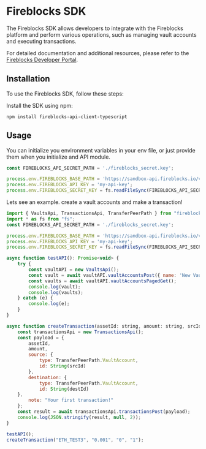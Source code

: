 # Fireblocks SDK

The Fireblocks SDK allows developers to integrate with the Fireblocks platform and perform various operations, such as managing vault accounts and executing transactions.

For detailed documentation and additional resources, please refer to the [Fireblocks Developer Portal](https://developers.fireblocks.com/).

## Installation

To use the Fireblocks SDK, follow these steps:

Install the SDK using npm:

```shell
npm install fireblocks-api-client-typescript
```

## Usage
You can initialize you environment variables in your env file, or just provide them when you initialize and API module.    
```javascript
const FIREBLOCKS_API_SECRET_PATH = './fireblocks_secret.key';

process.env.FIREBLOCKS_BASE_PATH = 'https://sandbox-api.fireblocks.io/v1';
process.env.FIREBLOCKS_API_KEY = 'my-api-key';
process.env.FIREBLOCKS_SECRET_KEY = fs.readFileSync(FIREBLOCKS_API_SECRET_PATH, "utf8").replace(/\\n/gm, "\n");
```

Lets see an example. create a vault accounts and make a transaction! 
```javascript
import { VaultsApi, TransactionsApi, TransferPeerPath } from "fireblocks-sdk";
import * as fs from "fs";
const FIREBLOCKS_API_SECRET_PATH = './fireblocks_secret.key';

process.env.FIREBLOCKS_BASE_PATH = 'https://sandbox-api.fireblocks.io/v1';
process.env.FIREBLOCKS_API_KEY = 'my-api-key';
process.env.FIREBLOCKS_SECRET_KEY = fs.readFileSync(FIREBLOCKS_API_SECRET_PATH, "utf8").replace(/\\n/gm, "\n");

async function testAPI(): Promise<void> {
    try {
        const vaultAPI = new VaultsApi();
        const vault = await vaultAPI.vaultAccountsPost({ name: 'New Vault Account', hiddenOnUI: false, autoFuel: false });
        const vaults = await vaultAPI.vaultAccountsPagedGet();
        console.log(vault);
        console.log(vaults);
    } catch (e) {
        console.log(e);
    }
}

async function createTransaction(assetId: string, amount: string, srcId: string, destId: string): Promise<void> {
    const transactionsApi = new TransactionsApi();
    const payload = {
        assetId,
        amount,
        source: {
            type: TransferPeerPath.VaultAccount,
            id: String(srcId)
        },
        destination: {
            type: TransferPeerPath.VaultAccount,
            id: String(destId)
    },
        note: "Your first transaction!"
    };
    const result = await transactionsApi.transactionsPost(payload);
    console.log(JSON.stringify(result, null, 2));
}

testAPI();
createTransaction("ETH_TEST3", "0.001", "0", "1");
```
